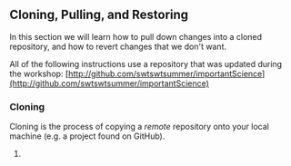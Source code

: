 ## Cloning, Pulling, and Restoring
In this section we will learn how to pull down changes into a cloned repository, and how to revert changes that we don't want.

All of the following instructions use a repository that was updated during the workshop: [http://github.com/swtswtsummer/importantScience](http://github.com/swtswtsummer/importantScience)

### Cloning
Cloning is the process of copying a *remote* repository onto your local machine (e.g. a project found on GitHub).

1. 